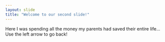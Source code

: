 ```yaml
---
layout: slide
title: "Welcome to our second slide!"
---
```

Here I was spending all the money my parents had saved their entire life...
Use the left arrow to go back!
